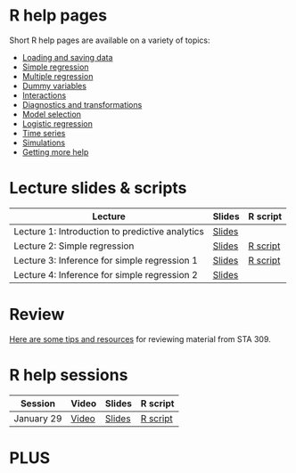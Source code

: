 # R help pages

Short R help pages are available on a variety of topics:

* [Loading and saving data](info-pages/loading-and-saving-data.md)
* [Simple regression](info-pages/simple-regression.md)
* [Multiple regression](info-pages/multiple-regression-basics.md)
* [Dummy variables](info-pages/dummy-variables.md)
* [Interactions](info-pages/interactions.md)
* [Diagnostics and transformations](info-pages/diagnostics-and-transformations.md)
* [Model selection](info-pages/model-selection.md)
* [Logistic regression](info-pages/logistic-regression.md)
* [Time series](info-pages/time-series.md)
* [Simulations](info-pages/simulations.md)
* [Getting more help](info-pages/getting-more-help.md)

# Lecture slides & scripts

| Lecture | Slides | R script |
| ------- | ------ | -------- |
| Lecture 1: Introduction to predictive analytics | [Slides](slides/lecture-01/lecture-01.pdf) | |
| Lecture 2: Simple regression | [Slides](slides/lecture-02/lecture-02.pdf) | [R script](lecture-scripts/lecture-02.R) |
| Lecture 3: Inference for simple regression 1 | [Slides](slides/lecture-03/lecture-03.pdf) | [R script](lecture-scripts/lecture-03.R)|
| Lecture 4: Inference for simple regression 2 | [Slides](slides/lecture-04/lecture-04.pdf) |  |

# Review

[Here are some tips and resources](review.md) for reviewing material from STA 309.

# R help sessions

| Session | Video | Slides | R script |
| ------- | ----- | ------ | -------- |
| January 29 | [Video](https://www.youtube.com/watch?feature=youtu.be&v=hndsRNwqUXM&app=desktop) | [Slides](help-session-slides/session-01.pdf) | [R script](help-session-scripts/session-01.R)

# PLUS

